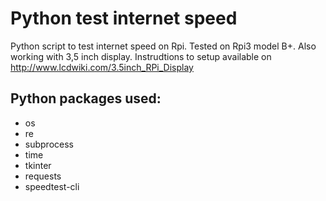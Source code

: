 # Python test internet speed
Python script to test internet speed on Rpi. 
Tested on Rpi3 model B+.
Also working with 3,5 inch display. Instrudtions to setup available on http://www.lcdwiki.com/3.5inch_RPi_Display


## Python packages used:
  - os
  - re
  - subprocess
  - time
  - tkinter
  - requests 
  - speedtest-cli

